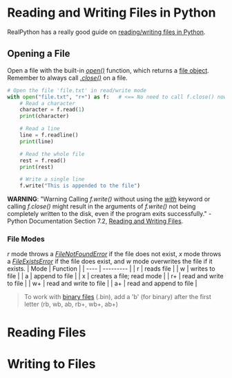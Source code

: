 # Reading and Writing Files in Python
RealPython has a really good guide on [reading/writing files in Python](https://realpython.com/read-write-files-python/).

## Opening a File
Open a file with the built-in [_open()_](https://www.w3schools.com/python/python_file_handling.asp) function, which returns a [file object](https://www.geeksforgeeks.org/file-objects-python/). Remember to always call [_.close()_](https://www.w3schools.com/python/ref_file_close.asp) on a file.

```Python
# Open the file 'file.txt' in read/write mode
with open("file.txt", "r+") as f:   # <== No need to call f.close() now
    # Read a character
    character = f.read(1)
    print(character)

    # Read a line
    line = f.readline()
    print(line)

    # Read the whole file
    rest = f.read()
    print(rest)

    # Write a single line
    f.write("This is appended to the file")
```

**WARNING**: "Warning Calling _f.write()_ without using the [_with_](https://www.geeksforgeeks.org/with-statement-in-python/) keyword or calling _f.close()_ might result 
in the arguments of _f.write()_ not being completely written to the disk, even if the program exits successfully." -Python Documentation Section 7.2, [Reading and Writing Files](https://docs.python.org/3/tutorial/inputoutput.html#reading-and-writing-files).

### File Modes
_r_ mode throws a [_FileNotFoundError_](https://docs.python.org/3/library/exceptions.html#FileNotFoundError) if the file does not exist, _x_ mode throws a [_FileExistsError_](https://docs.python.org/3/library/exceptions.html#FileExistsError) if the file does exist, and _w_ mode overwrites the file if it exists.
| Mode | Function |
| ---- | --------- | 
| r | reads file |
| w | writes to file | 
| a | append to file |
| x | creates a file; read mode |
| r+ | read and write to file |
| w+ | read and write to file | 
| a+ | read and append to file |
> To work with [binary files](https://en.wikipedia.org/wiki/Binary_file) (.bin), add a 'b' (for binary) after the first letter (rb, wb, ab, rb+, wb+, ab+) <br />

# Reading Files

# Writing to Files
